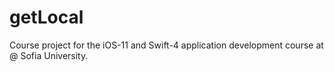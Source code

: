 # getLocal
Course project for the iOS-11 and Swift-4 application development course at @ Sofia University.
